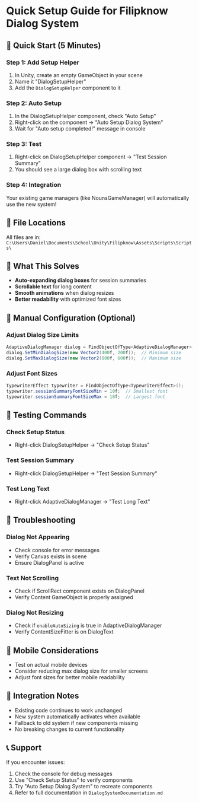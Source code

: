 # Quick Setup Guide for Filipknow Dialog System

## 🚀 Quick Start (5 Minutes)

### Step 1: Add Setup Helper
1. In Unity, create an empty GameObject in your scene
2. Name it "DialogSetupHelper"
3. Add the `DialogSetupHelper` component to it

### Step 2: Auto Setup
1. In the DialogSetupHelper component, check "Auto Setup"
2. Right-click on the component → "Auto Setup Dialog System"
3. Wait for "Auto setup completed!" message in console

### Step 3: Test
1. Right-click on DialogSetupHelper component → "Test Session Summary"
2. You should see a large dialog box with scrolling text

### Step 4: Integration
Your existing game managers (like NounsGameManager) will automatically use the new system!

## 📁 File Locations
All files are in: `C:\Users\Daniel\Documents\School\Unity\Filipknow\Assets\Scripts\Scripts\`

## 🎯 What This Solves
- **Auto-expanding dialog boxes** for session summaries
- **Scrollable text** for long content
- **Smooth animations** when dialog resizes
- **Better readability** with optimized font sizes

## 🔧 Manual Configuration (Optional)

### Adjust Dialog Size Limits
```csharp
AdaptiveDialogManager dialog = FindObjectOfType<AdaptiveDialogManager>();
dialog.SetMinDialogSize(new Vector2(400f, 200f));  // Minimum size
dialog.SetMaxDialogSize(new Vector2(800f, 600f));  // Maximum size
```

### Adjust Font Sizes
```csharp
TypewriterEffect typewriter = FindObjectOfType<TypewriterEffect>();
typewriter.sessionSummaryFontSizeMin = 10f;  // Smallest font
typewriter.sessionSummaryFontSizeMax = 18f;  // Largest font
```

## 🧪 Testing Commands

### Check Setup Status
- Right-click DialogSetupHelper → "Check Setup Status"

### Test Session Summary
- Right-click DialogSetupHelper → "Test Session Summary"

### Test Long Text
- Right-click AdaptiveDialogManager → "Test Long Text"

## 🐛 Troubleshooting

### Dialog Not Appearing
- Check console for error messages
- Verify Canvas exists in scene
- Ensure DialogPanel is active

### Text Not Scrolling
- Check if ScrollRect component exists on DialogPanel
- Verify Content GameObject is properly assigned

### Dialog Not Resizing
- Check if `enableAutoSizing` is true in AdaptiveDialogManager
- Verify ContentSizeFitter is on DialogText

## 📱 Mobile Considerations
- Test on actual mobile devices
- Consider reducing max dialog size for smaller screens
- Adjust font sizes for better mobile readability

## 🔄 Integration Notes
- Existing code continues to work unchanged
- New system automatically activates when available
- Fallback to old system if new components missing
- No breaking changes to current functionality

## 📞 Support
If you encounter issues:
1. Check the console for debug messages
2. Use "Check Setup Status" to verify components
3. Try "Auto Setup Dialog System" to recreate components
4. Refer to full documentation in `DialogSystemDocumentation.md`

